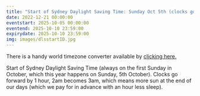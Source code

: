 ```yaml
---
title: "Start of Sydney Daylight Saving Time: Sunday Oct 5th (clocks go forward 1hr)"
date: 2022-12-21 00:00:00
eventstart: 2025-10-05 00:00:00
eventend: 2025-10-10 23:59:00
expirydate: 2025-10-10 23:59:00
img: images/dlsstartID.jpg
---
```


There is a handy world timezone converter available by [clicking here.](https://www.timeanddate.com/worldclock/converter.html)

Start of Sydney Daylight Saving Time (always on the first Sunday in October, which this year happens on Sunday, 5th October).
Clocks go forward by 1 hour, 2am becomes 3am, which means more sun at the end of our days (which we pay for in advance with an hour less sleep).